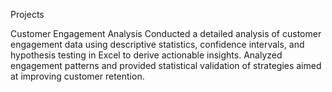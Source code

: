 Projects

Customer Engagement Analysis
Conducted a detailed analysis of customer engagement data using descriptive statistics, confidence intervals, and hypothesis testing in Excel to derive actionable insights.
Analyzed engagement patterns and provided statistical validation of strategies aimed at improving customer retention.
